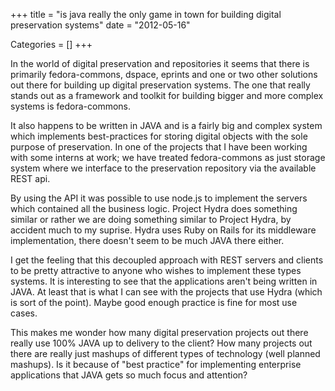 +++
title = "is java really the only game in town for building digital preservation systems"
date = "2012-05-16"


Categories = []
+++

In the world of digital preservation and repositories it seems that
there is primarily fedora-commons, dspace, eprints and one or two
other solutions out there for building up digital preservation
systems. The one that really stands out as a framework and toolkit for
building bigger and more complex systems is fedora-commons.

It also happens to be written in JAVA and is a fairly big and complex
system which implements best-practices for storing digital objects
with the sole purpose of preservation. In one of the projects that I
have been working with some interns at work; we have treated
fedora-commons as just storage system where we interface to the
preservation repository via the available REST api.

By using the API it was possible to use node.js to implement the
servers which contained all the business logic. Project Hydra does
something similar or rather we are doing something similar to Project
Hydra, by accident much to my suprise. Hydra uses Ruby on Rails for
its middleware implementation, there doesn't seem to be much JAVA
there either.

I get the feeling that this decoupled approach with REST servers and
clients to be pretty attractive to anyone who wishes to implement
these types systems. It is interesting to see that the applications
aren't being written in JAVA. At least that is what I can see with the
projects that use Hydra (which is sort of the point). Maybe good
enough practice is fine for most use cases.

This makes me wonder how many digital preservation projects out there
really use 100% JAVA up to delivery to the client? How many projects
out there are really just mashups of different types of technology
(well planned mashups). Is it because of "best practice" for
implementing enterprise applications that JAVA gets so much focus and
attention?


